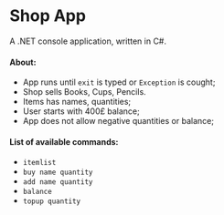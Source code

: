 # Shop App

A .NET console application, written in C#.

#### About:

  - App runs until `exit` is typed or `Exception` is cought;
  - Shop sells Books, Cups, Pencils.
  - Items has names, quantities;
  - User starts with 400£ balance;
  - App does not allow negative quantities or balance;



#### List of available commands:

  - `itemlist`
  - `buy name quantity`
  - `add name quantity`
  - `balance`
  - `topup quantity`
